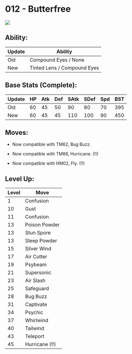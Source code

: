 # 012 - Butterfree
![][012]

## Ability:

Update | Ability
---    | ---
Old    | Compound Eyes / None
New    | Tinted Lens / Compound Eyes

## Base Stats (Complete):

Update | HP | Atk | Def | SAtk | SDef | Spd | BST
---    | ---| --- | --- | ---  | ---  | --- | ---
Old    | 60 |  45 |  50 |  90  |  80  |  70 | 395
New    | 60 |  45 |  45 |  110 |  100 |  90 | 450

## Moves:

 - Now compatible with TM62, Bug Buzz.

 - Now compatible with TM88, Hurricane. (!!)

 - Now compatible with HM02, Fly. (!!)

## Level Up:

Level | Move
---   | ---
  1   | Confusion
 10   | Gust
 11   | Confusion
 13   | Poison Powder
 13   | Stun Spore
 13   | Sleep Powder
 15   | Silver Wind
 17   | Air Cutter
 19   | Psybeam
 21   | Supersonic
 23   | Air Slash
 25   | Safeguard
 28   | Bug Buzz
 31   | Captivate
 34   | Psychic
 37   | Whirlwind
 40   | Tailwind
 43   | Teleport
 45   | Hurricane (!!)



[012]: /img/pokemon/012.png
